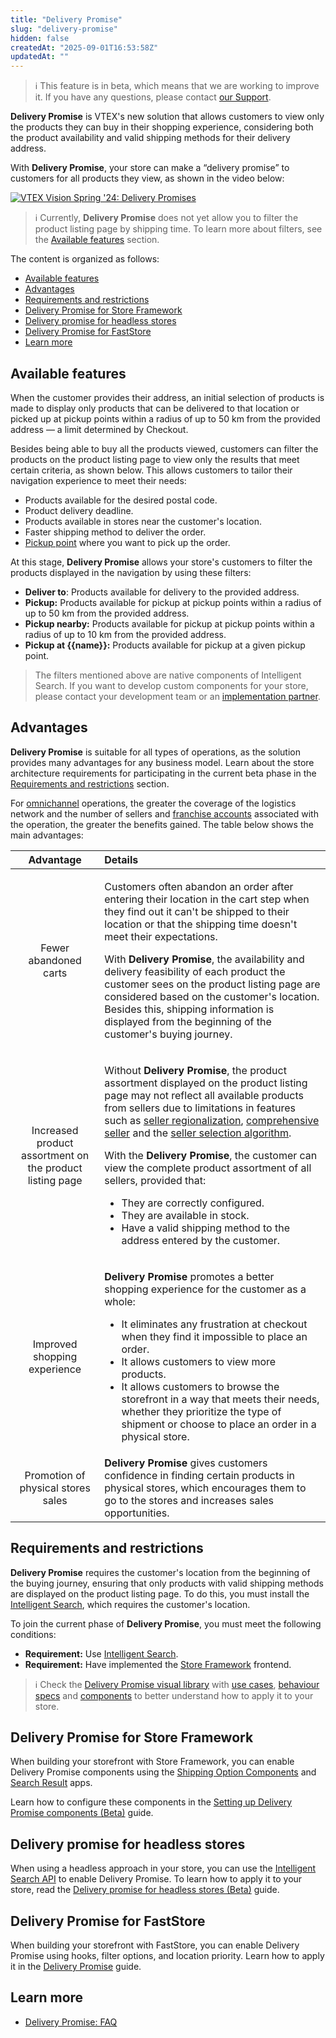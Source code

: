 ```yaml
---
title: "Delivery Promise"
slug: "delivery-promise"
hidden: false
createdAt: "2025-09-01T16:53:58Z"
updatedAt: ""
---
```


>ℹ️ This feature is in beta, which means that we are working to improve it. If you have any questions, please contact [our Support](https://help.vtex.com/en/support).

**Delivery Promise** is VTEX's new solution that allows customers to view only the products they can buy in their shopping experience, considering both the product availability and valid shipping methods for their delivery address.

With **Delivery Promise**, your store can make a “delivery promise” to customers for all products they view, as shown in the video below:

[![VTEX Vision Spring '24: Delivery Promises](https://img.youtube.com/vi/l8HU2qVpsBg/0.jpg)](https://www.youtube.com/watch?v=l8HU2qVpsBg)

>ℹ️ Currently, **Delivery Promise** does not yet allow you to filter the product listing page by shipping time. To learn more about filters, see the [Available features](#available-features) section.

The content is organized as follows:

- [Available features](#available-features)
- [Advantages](#advantages)
- [Requirements and restrictions](#requirements-and-restrictions)
- [Delivery Promise for Store Framework](#delivery-promise-for-store-framework)
- [Delivery promise for headless stores](#delivery-promise-for-headless-stores)
- [Delivery Promise for FastStore](#delivery-promise-for-faststore)
- [Learn more](#learn-more)

## Available features

When the customer provides their address, an initial selection of products is made to display only products that can be delivered to that location or picked up at pickup points within a radius of up to 50 km from the provided address — a limit determined by Checkout.

Besides being able to buy all the products viewed, customers can filter the products on the product listing page to view only the results that meet certain criteria, as shown below. This allows customers to tailor their navigation experience to meet their needs:

- Products available for the desired postal code.
- Product delivery deadline.
- Products available in stores near the customer's location.
- Faster shipping method to deliver the order.
- [Pickup point](https://help.vtex.com/en/tutorial/pontos-de-retirada--2fljn6wLjn8M4lJHA6HP3R) where you want to pick up the order.

At this stage, **Delivery Promise** allows your store's customers to filter the products displayed in the navigation by using these filters:

- **Deliver to**: Products available for delivery to the provided address.
- **Pickup:** Products available for pickup at pickup points within a radius of up to 50 km from the provided address.
- **Pickup nearby:** Products available for pickup at pickup points within a radius of up to 10 km from the provided address.
- **Pickup at {{name}}:** Products available for pickup at a given pickup point.

> The filters mentioned above are native components of Intelligent Search. If you want to develop custom components for your store, please contact your development team or an [implementation partner](https://help.vtex.com/en/tracks/vtex-store-overview--eSDNk26pdvemF3XKM0nK9/4yPqZQyj0t675QpcG7H6yl#implementation-partners).

## Advantages

**Delivery Promise** is suitable for all types of operations, as the solution provides many advantages for any business model. Learn about the store architecture requirements for participating in the current beta phase in the [Requirements and restrictions](#requirements-and-restrictions) section.

For [omnichannel](https://help.vtex.com/en/tracks/estrategias-de-comercio-unificado--3WGDRRhc3vf1MJb9zGncnv) operations, the greater the coverage of the logistics network and the number of sellers and [franchise accounts](https://help.vtex.com/en/tutorial/o-que-e-conta-franquia--kWQC6RkFSCUFGgY5gSjdl) associated with the operation, the greater the benefits gained. The table below shows the main advantages:

| **Advantage** | **Details** |
| :---: | :--- |
| Fewer abandoned carts | <p>Customers often abandon an order after entering their location in the cart step when they find out it can't be shipped to their location or that the shipping time doesn't meet their expectations.</p><p>With <b>Delivery Promise</b>, the availability and delivery feasibility of each product the customer sees on the product listing page are considered based on the customer's location. Besides this, shipping information is displayed from the beginning of the customer's buying journey.</p> |
| Increased product assortment on the product listing page | <p>Without <b>Delivery Promise</b>, the product assortment displayed on the product listing page may not reflect all available products from sellers due to limitations in features such as <a href="https://help.vtex.com/en/tutorial/configurar-a-regionalizacao-de-sellers--32t6wLpQCEnumoh8TjT5fw">seller regionalization</a>, <a href="https://help.vtex.com/en/tutorial/seller-abrangente--5Qn4O2GpjUIzWTPpvLUfkI">comprehensive seller</a> and the <a href="https://help.vtex.com/en/tutorial/algoritmo-de-selecao-de-sellers-white-label--3MemNQ4pKkWCpMdzI27AHa">seller selection algorithm</a>.</p><p>With the <b>Delivery Promise</b>, the customer can view the complete product assortment of all sellers, provided that:<ul><li>They are correctly configured.</li><li>They are available in stock.</li><li>Have a valid shipping method to the address entered by the customer.</li></ul></p> |
| Improved shopping experience | <p><b>Delivery Promise</b> promotes a better shopping experience for the customer as a whole:<ul><li>It eliminates any frustration at checkout when they find it impossible to place an order.</li><li>It allows customers to view more products.</li><li>It allows customers to browse the storefront in a way that meets their needs, whether they prioritize the type of shipment or choose to place an order in a physical store.</li></ul></p> |
| Promotion of physical stores sales | <b>Delivery Promise</b> gives customers confidence in finding certain products in physical stores, which encourages them to go to the stores and increases sales opportunities. |

## Requirements and restrictions

**Delivery Promise** requires the customer's location from the beginning of the buying journey, ensuring that only products with valid shipping methods are displayed on the product listing page. To do this, you must install the [Intelligent Search](https://help.vtex.com/en/tracks/vtex-intelligent-search--19wrbB7nEQcmwzDPl1l4Cb/3qgT47zY08biLP3d5os3DG), which requires the customer's location.

To join the current phase of **Delivery Promise**, you must meet the following conditions:

- **Requirement:** Use [Intelligent Search](https://help.vtex.com/en/tracks/vtex-intelligent-search--19wrbB7nEQcmwzDPl1l4Cb/3qgT47zY08biLP3d5os3DG).
- **Requirement:** Have implemented the [Store Framework](https://help.vtex.com/en/tracks/vtex-store-overview--eSDNk26pdvemF3XKM0nK9/67SCtUreXxKYWhZh8n0zvZ#store-framework) frontend.

>ℹ️ Check the [Delivery Promise visual library](https://www.figma.com/design/PDiXfXZOhcUrUQudSa56fz/-Public--Delivery-Promise?node-id=8001-14744&p=f&t=wbvHJWUyiGar68ag-0) with [use cases](https://www.figma.com/design/PDiXfXZOhcUrUQudSa56fz/-Public--Delivery-Promise?node-id=8001-14743&p=f&t=wbvHJWUyiGar68ag-0), [behaviour specs](https://www.figma.com/design/PDiXfXZOhcUrUQudSa56fz/-Public--Delivery-Promise?node-id=8002-48329&p=f&t=wbvHJWUyiGar68ag-0) and [components](https://www.figma.com/design/PDiXfXZOhcUrUQudSa56fz/-Public--Delivery-Promise?node-id=8001-14732&p=f&t=wbvHJWUyiGar68ag-0) to better understand how to apply it to your store.

## Delivery Promise for Store Framework

When building your storefront with Store Framework, you can enable Delivery Promise components using the [Shipping Option Components](https://developers.vtex.com/docs/apps/vtex.shipping-option-components) and [Search Result](https://developers.vtex.com/docs/apps/vtex.search-result) apps.

Learn how to configure these components in the [Setting up Delivery Promise components (Beta)](https://developers.vtex.com/docs/guides/setting-up-delivery-promise-components) guide.

## Delivery promise for headless stores

When using a headless approach in your store, you can use the [Intelligent Search API](https://developers.vtex.com/docs/api-reference/intelligent-search-api) to enable Delivery Promise. To learn how to apply it to your store, read the [Delivery promise for headless stores (Beta)](https://developers.vtex.com/docs/guides/delivery-promise-for-headless-stores) guide.

## Delivery Promise for FastStore

When building your storefront with FastStore, you can enable Delivery Promise using hooks, filter options, and location priority. Learn how to apply it in the [Delivery Promise](https://developers.vtex.com/docs/guides/faststore/features-delivery-promise) guide.

## Learn more

- [Delivery Promise: FAQ](https://help.vtex.com/en/tutorial/delivery-promise-faq--2frHHK5uPsQrLK5XbYHALN)
